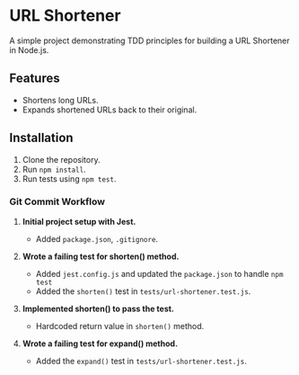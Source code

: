 # URL Shortener

A simple project demonstrating TDD principles for building a URL Shortener in Node.js.

## Features

- Shortens long URLs.
- Expands shortened URLs back to their original.

## Installation

1. Clone the repository.
2. Run `npm install`.
3. Run tests using `npm test`.

### Git Commit Workflow

1. **Initial project setup with Jest.**
   - Added `package.json`, `.gitignore`.

2. **Wrote a failing test for shorten() method.**
   - Added `jest.config.js` and updated the `package.json` to handle `npm test`
   - Added the `shorten()` test in `tests/url-shortener.test.js`.

3. **Implemented shorten() to pass the test.**
   - Hardcoded return value in `shorten()` method.

4. **Wrote a failing test for expand() method.**
   - Added the `expand()` test in `tests/url-shortener.test.js`.